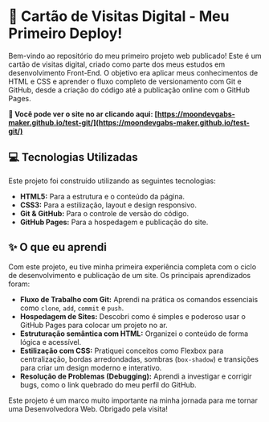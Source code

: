 # 🚀 Cartão de Visitas Digital - Meu Primeiro Deploy!


Bem-vindo ao repositório do meu primeiro projeto web publicado! Este é um cartão de visitas digital, criado como parte dos meus estudos em desenvolvimento Front-End. O objetivo era aplicar meus conhecimentos de HTML e CSS e aprender o fluxo completo de versionamento com Git e GitHub, desde a criação do código até a publicação online com o GitHub Pages.

**🔗 Você pode ver o site no ar clicando aqui: [https://moondevgabs-maker.github.io/test-git/](https://moondevgabs-maker.github.io/test-git/)**



## 💻 Tecnologias Utilizadas

Este projeto foi construído utilizando as seguintes tecnologias:

* **HTML5:** Para a estrutura e o conteúdo da página.
* **CSS3:** Para a estilização, layout e design responsivo.
* **Git & GitHub:** Para o controle de versão do código.
* **GitHub Pages:** Para a hospedagem e publicação do site.



## ✨ O que eu aprendi

Com este projeto, eu tive minha primeira experiência completa com o ciclo de desenvolvimento e publicação de um site. Os principais aprendizados foram:

* **Fluxo de Trabalho com Git:** Aprendi na prática os comandos essenciais como `clone`, `add`, `commit` e `push`.
* **Hospedagem de Sites:** Descobri como é simples e poderoso usar o GitHub Pages para colocar um projeto no ar.
* **Estruturação semântica com HTML:** Organizei o conteúdo de forma lógica e acessível.
* **Estilização com CSS:** Pratiquei conceitos como Flexbox para centralização, bordas arredondadas, sombras (`box-shadow`) e transições para criar um design moderno e interativo.
* **Resolução de Problemas (Debugging):** Aprendi a investigar e corrigir bugs, como o link quebrado do meu perfil do GitHub.



Este projeto é um marco muito importante na minha jornada para me tornar uma Desenvolvedora Web. Obrigado pela visita!


